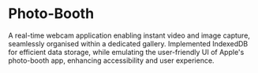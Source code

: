 # Photo-Booth
A real-time webcam application enabling instant video and image capture, seamlessly organised within a dedicated gallery. Implemented IndexedDB for efficient data storage, while emulating the user-friendly UI of Apple's photo-booth app, enhancing accessibility and user experience.
